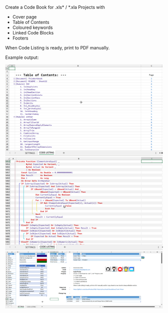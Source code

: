 Create a Code Book for .xls* / *.xla Projects with  

- Cover page
- Table of Contents
- Coloured keywords
- Linked Code Blocks
- Footers

When Code Listing is ready, print to PDF manually.   

Example output:  

![](1.png)
![](2.png)
![](3.png)